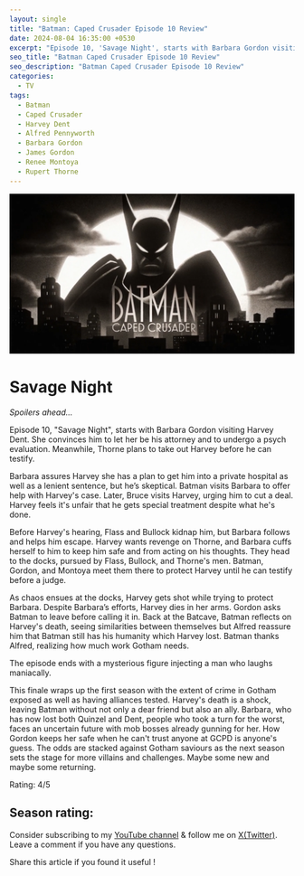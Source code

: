```yaml
---
layout: single
title: "Batman: Caped Crusader Episode 10 Review"
date: 2024-08-04 16:35:00 +0530
excerpt: "Episode 10, 'Savage Night', starts with Barbara Gordon visiting Harvey Dent. She convinces him to let her be his attorney and to undergo a psych evaluation."
seo_title: "Batman Caped Crusader Episode 10 Review"
seo_description: "Batman Caped Crusader Episode 10 Review"
categories:
  - TV
tags:
  - Batman
  - Caped Crusader
  - Harvey Dent
  - Alfred Pennyworth
  - Barbara Gordon
  - James Gordon
  - Renee Montoya
  - Rupert Thorne
---
```


![image](/assets/images/batman-caped-crusader/batman-cc.png)

# Savage Night

*Spoilers ahead...*  

Episode 10, "Savage Night", starts with Barbara Gordon visiting Harvey Dent. She convinces him to let her be his attorney and to undergo a psych evaluation. Meanwhile, Thorne plans to take out Harvey before he can testify.

Barbara assures Harvey she has a plan to get him into a private hospital as well as a lenient sentence, but he’s skeptical. Batman visits Barbara to offer help with Harvey's case. Later, Bruce visits Harvey, urging him to cut a deal. Harvey feels it's unfair that he gets special treatment despite what he's done.

Before Harvey's hearing, Flass and Bullock kidnap him, but Barbara follows and helps him escape. Harvey wants revenge on Thorne, and Barbara cuffs herself to him to keep him safe and from acting on his thoughts. They head to the docks, pursued by Flass, Bullock, and Thorne's men. Batman, Gordon, and Montoya meet them there to protect Harvey until he can testify before a judge.

As chaos ensues at the docks, Harvey gets shot while trying to protect Barbara. Despite Barbara’s efforts, Harvey dies in her arms. Gordon asks Batman to leave before calling it in. Back at the Batcave, Batman reflects on Harvey's death, seeing similarities between themselves but Alfred reassure him that Batman still has his humanity which Harvey lost. Batman thanks Alfred, realizing how much work Gotham needs.

The episode ends with a mysterious figure injecting a man who laughs maniacally.

This finale wraps up the first season with the extent of crime in Gotham exposed as well as having alliances tested. Harvey's death is a shock, leaving Batman without not only a dear friend but also an ally. Barbara, who has now lost both Quinzel and Dent, people who took a turn for the worst, faces an uncertain future with mob bosses already gunning for her. How Gordon keeps her safe when he can't trust anyone at GCPD is anyone's guess. The odds are stacked against Gotham saviours as the next season sets the stage for more villains and challenges. Maybe some new and maybe some returning.

Rating: 4/5

Season rating: 
---
Consider subscribing to my [YouTube channel](https://www.youtube.com/@swiftodyssey?sub_confirmation=1) & follow me on [X(Twitter)](https://twitter.com/swift_odyssey). Leave a comment if you have any questions. 

Share this article if you found it useful !